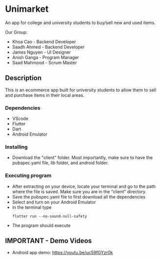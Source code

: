 # Unimarket
An app for college and university students to buy/sell new and used items.

Our Group:
  - Khoa Cao - Backend Developer
  - Saadh Ahmed - Backend Developer
  - James Nguyen - UI Designer
  - Anish Ganga - Program Manager
  - Saad Mahmood - Scrum Master

## Description

This is an ecommerce app built for university students to allow them to sell and purchase items in their local areas.

### Dependencies

* VScode
* Flutter
* Dart
* Android Emulator

### Installing

* Download the "client" folder. Most importantly, make sure to have the pubspec.yaml file, lib folder, and android folder.

### Executing program

* After extracting on your device, locate your terminal and go to the path where the file is saved. Make sure you are in the "client" directory.
* Save the pubspec.yaml file to first download all the dependencies
* Select and turn on your Android Emulator
* In the terminal type
   ```
   flutter run --no-sound-null-safety
   ```
* The program should execute

## IMPORTANT - Demo Videos 
* Android app demo: 
https://youtu.be/uc59fGYzr0k




